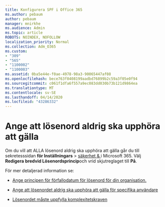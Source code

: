 ```yaml
---
title: Konfigurera SPF i Office 365
ms.author: pebaum
author: pebaum
manager: mnirkhe
ms.audience: Admin
ms.topic: article
ROBOTS: NOINDEX, NOFOLLOW
localization_priority: Normal
ms.collection: Adm_O365
ms.custom:
- "309"
- "565"
- "1100002"
- "1100003"
ms.assetid: 0ba5e44e-f0ae-4978-98a3-90065447af08
ms.openlocfilehash: bece763f0408199aadbd76899b2c59a3f05e0f94
ms.sourcegitcommit: c061f1dfa6f557a9ec083dd030b73b121d9864ea
ms.translationtype: MT
ms.contentlocale: sv-SE
ms.lasthandoff: 04/14/2020
ms.locfileid: "43286332"
---
```

# <a name="set-passwords-to-never-expire"></a>Ange att lösenord aldrig ska upphöra att gälla

Om du vill att ALLA lösenord aldrig ska upphöra att gälla går du till sekretesssidan **för Inställningars** > [säkerhet &amp; ](https://portal.office.com/adminportal/home#/settings/security) i Microsoft 365. Välj **Redigera** **bredvid Lösenordsprincip**och vrid skjutreglaget till **På**.
  
För mer detaljerad information se: 

- [Ange principen för förfallodatum för lösenord för din organisation.](https://docs.microsoft.com/office365/admin/manage/set-password-expiration-policy)
  
- [Ange att lösenordet aldrig ska upphöra att gälla för specifika användare](https://docs.microsoft.com/office365/admin/add-users/set-password-to-never-expire)

- [Lösenordet måste uppfylla komplexitetskraven](https://docs.microsoft.com/windows/security/threat-protection/security-policy-settings/password-must-meet-complexity-requirements)
  